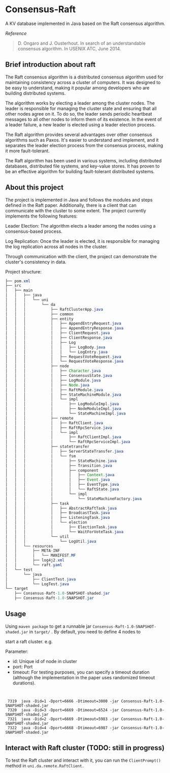 # Consensus-Raft

A KV database implemented in Java based on the Raft consensus algorithm.

*Reference*
> D. Ongaro and J. Ousterhout. In search of an understandable consensus algorithm. In USENIX ATC, June 2014.

## Brief introduction about raft

The Raft consensus algorithm is a distributed consensus algorithm used for maintaining consistency across a cluster of computers. It was designed to be easy to understand, making it popular among developers who are building distributed systems.

The algorithm works by electing a leader among the cluster nodes. The leader is responsible for managing the cluster state and ensuring that all other nodes agree on it. To do so, the leader sends periodic heartbeat messages to all other nodes to inform them of its existence. In the event of a leader failure, a new leader is elected using a leader election process.

The Raft algorithm provides several advantages over other consensus algorithms such as Paxos. It's easier to understand and implement, and it separates the leader election process from the consensus process, making it more fault-tolerant.

The Raft algorithm has been used in various systems, including distributed databases, distributed file systems, and key-value stores. It has proven to be an effective algorithm for building fault-tolerant distributed systems.


## About this project

The project is implemented in Java and follows the modules and steps defined in the Raft paper. Additionally, there is a client that can communicate with the cluster to some extent. The project currently implements the following features:

Leader Election: The algorithm elects a leader among the nodes using a consensus-based process.

Log Replication: Once the leader is elected, it is responsible for managing the log replication across all nodes in the cluster.

Through communication with the client, the project can demonstrate the cluster's consistency in data. 

Project structure:

```java
├── pom.xml
├── src
│   ├── main
│   │   ├── java
│   │   │   └── uni
│   │   │       └── da
│   │   │           ├── RaftClusterApp.java                             // Main Class
│   │   │           ├── common
│   │   │           ├── entity                                          // Define RPC entity and Log
│   │   │           │   ├── AppendEntryRequest.java
│   │   │           │   ├── AppendEntryResponse.java
│   │   │           │   ├── ClientRequest.java
│   │   │           │   ├── ClientResponse.java
│   │   │           │   ├── Log
│   │   │           │   │   ├── LogBody.java
│   │   │           │   │   └── LogEntry.java
│   │   │           │   ├── RequestVoteRequest.java
│   │   │           │   └── RequestVoteResponse.java
│   │   │           ├── node                                            // Define node in raft cluster: Log module, state machine, consensus state and etc
│   │   │           │   ├── Character.java
│   │   │           │   ├── ConsensusState.java
│   │   │           │   ├── LogModule.java
│   │   │           │   ├── Node.java
│   │   │           │   ├── RaftModule.java
│   │   │           │   ├── StateMachineModule.java
│   │   │           │   └── impl
│   │   │           │       ├── LogModuleImpl.java
│   │   │           │       ├── NodeModuleImpl.java
│   │   │           │       └── StateMachineImpl.java
│   │   │           ├── remote                                          // Define rpc remote service: the way of communicatig with other nodes
│   │   │           │   ├── RaftClient.java
│   │   │           │   ├── RaftRpcService.java
│   │   │           │   └── impl
│   │   │           │       ├── RaftClientImpl.java
│   │   │           │       └── RaftRpcServiceImpl.java
│   │   │           ├── statetransfer                                   // Implementation of "Leader-Follower-Candidate" state transfer via multithread task
│   │   │           │   ├── ServerStateTransfer.java
│   │   │           │   └── fsm
│   │   │           │       ├── StateMachine.java
│   │   │           │       ├── Transition.java
│   │   │           │       ├── component
│   │   │           │       │   ├── Context.java
│   │   │           │       │   ├── Event.java
│   │   │           │       │   ├── EventType.java
│   │   │           │       │   └── RaftState.java
│   │   │           │       └── impl
│   │   │           │           └── StateMachineFactory.java
│   │   │           ├── task                                             // Define the task in raft thread
│   │   │           │   ├── AbstractRaftTask.java
│   │   │           │   ├── BroadcastTask.java
│   │   │           │   ├── ListeningTask.java
│   │   │           │   └── election
│   │   │           │       ├── ElectionTask.java
│   │   │           │       └── WaitForVoteTask.java
│   │   │           └── util
│   │   │               └── LogUtil.java
│   │   └── resources
│   │       ├── META-INF
│   │       │   └── MANIFEST.MF
│   │       ├── log4j2.xml
│   │       └── raft.yaml
│   └── test
│       └── java
│           ├── ClientTest.java
│           └── LogTest.java
└── target
    ├── Consensus-Raft-1.0-SNAPSHOT-shaded.jar                                             // Running jar after packaging
    ├── Consensus-Raft-1.0-SNAPSHOT.jar

```

## Usage

Using `maven package` to get a runnable jar `Consensus-Raft-1.0-SNAPSHOT-shaded.jar` in `target/` . By default, you need to define 4 nodes to 

start a raft cluster. e.g.

Parameter:
- id: Unique id of node in cluster
- port: Port
- timeout: For testing purposes, you can specify a timeout duration (although the implementation in the paper uses randomized timeout durations).
```shell
  

 7319  java -Did=1 -Dport=6666 -Dtimeout=3000 -jar Consensus-Raft-1.0-SNAPSHOT-shaded.jar
 7320  java -Did=3 -Dport=6669 -Dtimeout=6524 -jar Consensus-Raft-1.0-SNAPSHOT-shaded.jar
 7321  java -Did=2 -Dport=6669 -Dtimeout=5983 -jar Consensus-Raft-1.0-SNAPSHOT-shaded.jar
 7322  java -Did=4 -Dport=6668 -Dtimeout=6987 -jar Consensus-Raft-1.0-SNAPSHOT-shaded.jar
```

## Interact with Raft cluster (TODO: still in progress)


To test the Raft cluster and interact with it, you can run the `ClientPrompt()` method in `uni.da.remote.RaftClient.`













